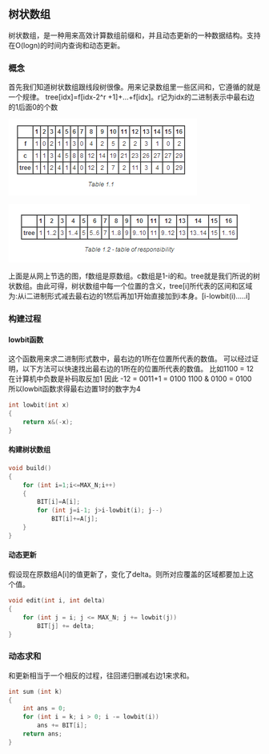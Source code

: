 ## 树状数组
树状数组，是一种用来高效计算数组前缀和，并且动态更新的一种数据结构。支持在O(logn)的时间内查询和动态更新。

### 概念
首先我们知道树状数组跟线段树很像。用来记录数组里一些区间和，它遵循的就是一个规律。 tree[idx]=f[idx-2^r +1]+…+f[idx]。r记为idx的二进制表示中最右边的1后面0的个数

![](image/form.png)

![](image/form2.png)

上面是从网上节选的图，f数组是原数组。c数组是1-i的和。tree就是我们所说的树状数组。由此可得，树状数组中每一个位置的含义，tree[i]所代表的区间和区域为:从i二进制形式减去最右边的1然后再加1开始直接加到i本身。[i-lowbit(i).....i]

### 构建过程

#### lowbit函数
这个函数用来求二进制形式数中，最右边的1所在位置所代表的数值。
可以经过证明，以下方法可以快速找出最右边的1所在的位置所代表的数值。
比如1100 = 12
在计算机中负数是补码取反加1 
因此 -12 = 0011+1 = 0100
1100 & 0100 = 0100
所以lowbit函数求得最右边置1时的数字为4

``` c++
int lowbit(int x)
{
    return x&(-x);
}
```

#### 构建树状数组

``` c++
void build()
{ 
    for (int i=1;i<=MAX_N;i++)
    {
        BIT[i]=A[i];
        for (int j=i-1; j>i-lowbit(i); j--)
            BIT[i]+=A[j];
    }
}
```

#### 动态更新
假设现在原数组A[i]的值更新了，变化了delta。则所对应覆盖的区域都要加上这个值。

``` c++
void edit(int i, int delta)
{
    for (int j = i; j <= MAX_N; j += lowbit(j))
        BIT[j] += delta;
}
```

### 动态求和
和更新相当于一个相反的过程，往回递归删减右边1来求和。

``` c++
int sum (int k)
{
    int ans = 0;
    for (int i = k; i > 0; i -= lowbit(i))
        ans += BIT[i];
    return ans;
}
```